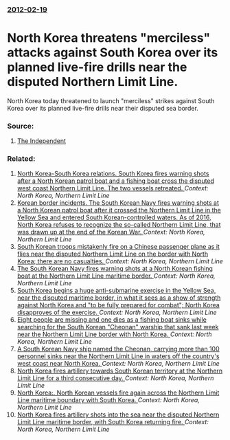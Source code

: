 ### [2012-02-19](/news/2012/02/19/index.md)

# North Korea threatens "merciless" attacks against South Korea over its planned live-fire drills near the disputed Northern Limit Line. 

North Korea today threatened to launch &quot;merciless&quot; strikes against South Korea over its planned live-fire drills near their disputed sea border.


### Source:

1. [The Independent](http://www.independent.co.uk/news/world/asia/north-korea-threatens-merciless-action-over-drills-7199195.html)

### Related:

1. [North Korea-South Korea relations. South Korea fires warning shots after a North Korean patrol boat and a fishing boat cross the disputed west coast Northern Limit Line. The two vessels retreated. ](/news/2016/05/27/north-korea-south-korea-relations-south-korea-fires-warning-shots-after-a-north-korean-patrol-boat-and-a-fishing-boat-cross-the-disputed.md) _Context: North Korea, Northern Limit Line_
2. [Korean border incidents. The South Korean Navy fires warning shots at a North Korean patrol boat after it crossed the Northern Limit Line in the Yellow Sea and entered South Korean-controlled waters. As of 2016, North Korea refuses to recognize the so-called Northern Limit Line, that was drawn up at the end of the Korean War. ](/news/2016/02/8/korean-border-incidents-the-south-korean-navy-fires-warning-shots-at-a-north-korean-patrol-boat-after-it-crossed-the-northern-limit-line-in.md) _Context: North Korea, Northern Limit Line_
3. [South Korean troops mistakenly fire on a Chinese passenger plane as it flies near the disputed Northern Limit Line on the border with North Korea; there are no casualties. ](/news/2011/06/18/south-korean-troops-mistakenly-fire-on-a-chinese-passenger-plane-as-it-flies-near-the-disputed-northern-limit-line-on-the-border-with-north.md) _Context: North Korea, Northern Limit Line_
4. [The South Korean Navy fires warning shots at a North Korean fishing boat at the Northern Limit Line maritime border. ](/news/2010/11/3/the-south-korean-navy-fires-warning-shots-at-a-north-korean-fishing-boat-at-the-northern-limit-line-maritime-border.md) _Context: North Korea, Northern Limit Line_
5. [South Korea begins a huge anti-submarine exercise in the Yellow Sea, near the disputed maritime border, in what it sees as a show of strength against North Korea and "to be fully prepared for combat"; North Korea disapproves of the exercise. ](/news/2010/08/5/south-korea-begins-a-huge-anti-submarine-exercise-in-the-yellow-sea-near-the-disputed-maritime-border-in-what-it-sees-as-a-show-of-strengt.md) _Context: North Korea, Northern Limit Line_
6. [Eight people are missing and one dies as a fishing boat sinks while searching for the South Korean "Cheonan" warship that sank last week near the Northern Limit Line border with North Korea. ](/news/2010/04/3/eight-people-are-missing-and-one-dies-as-a-fishing-boat-sinks-while-searching-for-the-south-korean-cheonan-warship-that-sank-last-week-nea.md) _Context: North Korea, Northern Limit Line_
7. [A South Korean Navy ship named the Cheonan, carrying more than 100 personnel sinks near the Northern Limit Line in waters off the country's west coast near North Korea. ](/news/2010/03/26/a-south-korean-navy-ship-named-the-cheonan-carrying-more-than-100-personnel-sinks-near-the-northern-limit-line-in-waters-off-the-country-s.md) _Context: North Korea, Northern Limit Line_
8. [North Korea fires artillery towards South Korean territory at the Northern Limit Line for a third consecutive day. ](/news/2010/01/29/north-korea-fires-artillery-towards-south-korean-territory-at-the-northern-limit-line-for-a-third-consecutive-day.md) _Context: North Korea, Northern Limit Line_
9. [North Korea:. North Korean vessels fire again across the Northern Limit Line maritime boundary with South Korea. ](/news/2010/01/28/north-korea-north-korean-vessels-fire-again-across-the-northern-limit-line-maritime-boundary-with-south-korea.md) _Context: North Korea, Northern Limit Line_
10. [North Korea fires artillery shots into the sea near the disputed Northern Limit Line maritime border, with South Korea returning fire. ](/news/2010/01/27/north-korea-fires-artillery-shots-into-the-sea-near-the-disputed-northern-limit-line-maritime-border-with-south-korea-returning-fire.md) _Context: North Korea, Northern Limit Line_
